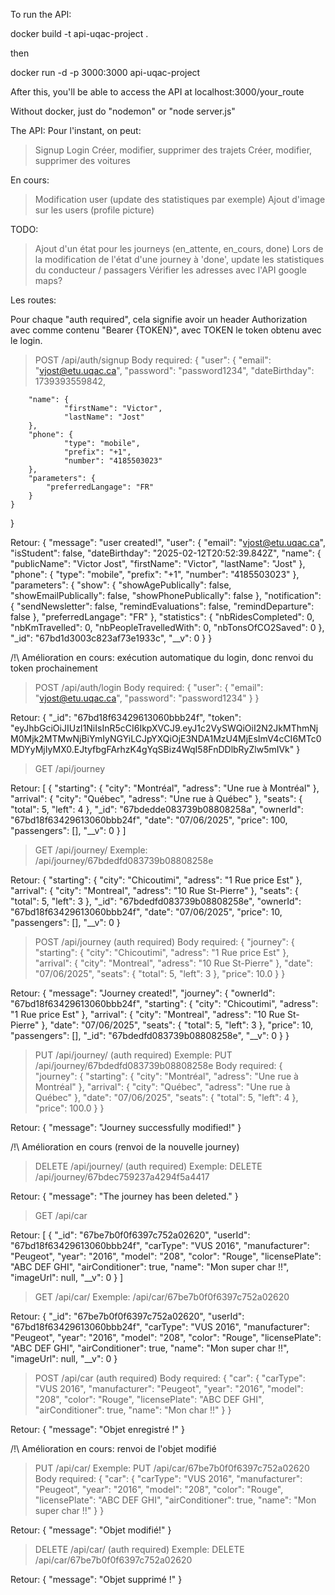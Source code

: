 To run the API:

docker build -t api-uqac-project .

then

docker run -d -p 3000:3000 api-uqac-project

After this, you'll be able to access the API at localhost:3000/your_route


Without docker, just do "nodemon" or "node server.js"


The API:
Pour l'instant, on peut:
> Signup
> Login
> Créer, modifier, supprimer des trajets
> Créer, modifier, supprimer des voitures

En cours:
> Modification user (update des statistiques par exemple)
> Ajout d'image sur les users (profile picture)

TODO:
> Ajout d'un état pour les journeys (en_attente, en_cours, done)
> Lors de la modification de l'état d'une journey à 'done', update les statistiques du conducteur / passagers
> Vérifier les adresses avec l'API google maps?




Les routes:

Pour chaque "auth required", cela signifie avoir un header Authorization avec comme contenu "Bearer {TOKEN}", avec TOKEN le token obtenu avec le login.  


> POST /api/auth/signup
Body required:
{
	"user": {
		"email": "vjost@etu.uqac.ca",
		"password": "password1234",
		"dateBirthday": 1739393559842,

		"name": {
				"firstName": "Victor",
				"lastName": "Jost"
		},
		"phone": {
				"type": "mobile",
				"prefix": "+1",
				"number": "4185503023"
		},
		"parameters": {
			"preferredLangage": "FR"
		}
	}
}

Retour:
{
	"message": "user created!",
	"user": {
		"email": "vjost@etu.uqac.ca",
		"isStudent": false,
		"dateBirthday": "2025-02-12T20:52:39.842Z",
		"name": {
			"publicName": "Victor Jost",
			"firstName": "Victor",
			"lastName": "Jost"
		},
		"phone": {
			"type": "mobile",
			"prefix": "+1",
			"number": "4185503023"
		},
		"parameters": {
			"show": {
				"showAgePublically": false,
				"showEmailPublically": false,
				"showPhonePublically": false
			},
			"notification": {
				"sendNewsletter": false,
				"remindEvaluations": false,
				"remindDeparture": false
			},
			"preferredLangage": "FR"
		},
		"statistics": {
			"nbRidesCompleted": 0,
			"nbKmTravelled": 0,
			"nbPeopleTravelledWith": 0,
			"nbTonsOfCO2Saved": 0
		},
		"_id": "67bd1d3003c823af73e1933c",
		"__v": 0
	}
}

/!\ Amélioration en cours: exécution automatique du login, donc renvoi du token prochainement


> POST /api/auth/login
Body required:
{
	"user": {
		"email": "vjost@etu.uqac.ca",
		"password": "password1234"
	}
}

Retour:
{
	"_id": "67bd18f63429613060bbb24f",
	"token": "eyJhbGciOiJIUzI1NiIsInR5cCI6IkpXVCJ9.eyJ1c2VySWQiOiI2N2JkMThmNjM0Mjk2MTMwNjBiYmIyNGYiLCJpYXQiOjE3NDA1MzU4MjEsImV4cCI6MTc0MDYyMjIyMX0.EJtyfbgFArhzK4gYqSBiz4WqI58FnDDlbRyZlw5mIVk"
}


> GET /api/journey

Retour: 
[
	{
		"starting": {
			"city": "Montréal",
			"adress": "Une rue à Montréal"
		},
		"arrival": {
			"city": "Québec",
			"adress": "Une rue à Québec"
		},
		"seats": {
			"total": 5,
			"left": 4
		},
		"_id": "67bdedde083739b08808258a",
		"ownerId": "67bd18f63429613060bbb24f",
		"date": "07/06/2025",
		"price": 100,
		"passengers": [],
		"__v": 0
	}
]


> GET /api/journey/<id>
Exemple: /api/journey/67bdedfd083739b08808258e

Retour:
{
	"starting": {
		"city": "Chicoutimi",
		"adress": "1 Rue price Est"
	},
	"arrival": {
		"city": "Montreal",
		"adress": "10 Rue St-Pierre"
	},
	"seats": {
		"total": 5,
		"left": 3
	},
	"_id": "67bdedfd083739b08808258e",
	"ownerId": "67bd18f63429613060bbb24f",
	"date": "07/06/2025",
	"price": 10,
	"passengers": [],
	"__v": 0
}


> POST /api/journey (auth required)
Body required:
{
	"journey": {
		"starting": {
			"city": "Chicoutimi",
			"adress": "1 Rue price Est"
		},
		"arrival": {
			"city": "Montreal",
			"adress": "10 Rue St-Pierre"
		},
		"date": "07/06/2025",
		"seats": {
			"total": 5,
			"left": 3
		},
		"price": 10.0
	}
}

Retour:
{
	"message": "Journey created!",
	"journey": {
		"ownerId": "67bd18f63429613060bbb24f",
		"starting": {
			"city": "Chicoutimi",
			"adress": "1 Rue price Est"
		},
		"arrival": {
			"city": "Montreal",
			"adress": "10 Rue St-Pierre"
		},
		"date": "07/06/2025",
		"seats": {
			"total": 5,
			"left": 3
		},
		"price": 10,
		"passengers": [],
		"_id": "67bdedfd083739b08808258e",
		"__v": 0
	}
}


> PUT /api/journey/<id> (auth required)
Exemple: PUT /api/journey/67bdedfd083739b08808258e
Body required:
{
	"journey": {
		"starting": {
			"city": "Montréal",
			"adress": "Une rue à Montréal"
		},
		"arrival": {
			"city": "Québec",
			"adress": "Une rue à Québec"
		},
		"date": "07/06/2025",
		"seats": {
			"total": 5,
			"left": 4
		},
		"price": 100.0
	}
}

Retour:
{
	"message": "Journey successfully modified!"
}

/!\ Amélioration en cours (renvoi de la nouvelle journey)


> DELETE /api/journey/<id> (auth required)
Exemple: DELETE /api/journey/67bdec759237a4294f5a4417

Retour:
{
	"message": "The journey has been deleted."
}


> GET /api/car

Retour:
[
    {
        "_id": "67be7b0f0f6397c752a02620",
        "userId": "67bd18f63429613060bbb24f",
        "carType": "VUS 2016",
        "manufacturer": "Peugeot",
        "year": "2016",
        "model": "208",
        "color": "Rouge",
        "licensePlate": "ABC DEF GHI",
        "airConditioner": true,
        "name": "Mon super char !!",
        "imageUrl": null,
        "__v": 0
    }
]


> GET /api/car/<id>
Exemple: /api/car/67be7b0f0f6397c752a02620

Retour:
{
	"_id": "67be7b0f0f6397c752a02620",
	"userId": "67bd18f63429613060bbb24f",
	"carType": "VUS 2016",
	"manufacturer": "Peugeot",
	"year": "2016",
	"model": "208",
	"color": "Rouge",
	"licensePlate": "ABC DEF GHI",
	"airConditioner": true,
	"name": "Mon super char !!",
	"imageUrl": null,
	"__v": 0
}


> POST /api/car (auth required)
Body required:
{
	"car": {
		"carType": "VUS 2016",
		"manufacturer": "Peugeot",
		"year": "2016",
		"model": "208",
		"color": "Rouge",
		"licensePlate": "ABC DEF GHI",
		"airConditioner": true,
		"name": "Mon char !!"
	}
}

Retour:
{
	"message": "Objet enregistré !"
}

/!\ Amélioration en cours: renvoi de l'objet modifié


> PUT /api/car/<id>
Exemple: PUT /api/car/67be7b0f0f6397c752a02620
Body required:
{
	"car": {
		"carType": "VUS 2016",
		"manufacturer": "Peugeot",
		"year": "2016",
		"model": "208",
		"color": "Rouge",
		"licensePlate": "ABC DEF GHI",
		"airConditioner": true,
		"name": "Mon super char !!"
	}
}

Retour:
{
	"message": "Objet modifié!"
}


> DELETE /api/car/<id> (auth required)
Exemple: DELETE /api/car/67be7b0f0f6397c752a02620

Retour:
{
	"message": "Objet supprimé !"
}